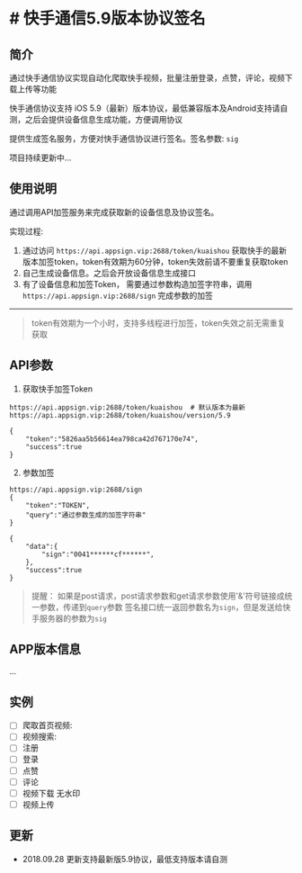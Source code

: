 # # 快手通信5.9版本协议签名

## 简介

通过快手通信协议实现自动化爬取快手视频，批量注册登录，点赞，评论，视频下载上传等功能

快手通信协议支持 iOS 5.9（最新）版本协议，最低兼容版本及Android支持请自测，之后会提供设备信息生成功能，方便调用协议

提供生成签名服务，方便对快手通信协议进行签名。签名参数: `sig`

项目持续更新中...

## 使用说明
通过调用API加签服务来完成获取新的设备信息及协议签名。

实现过程:
1. 通过访问 `https://api.appsign.vip:2688/token/kuaishou` 获取快手的最新版本加签token，token有效期为60分钟，token失效前请不要重复获取token
2. 自己生成设备信息。之后会开放设备信息生成接口
3. 有了设备信息和加签Token， 需要通过参数构造加签字符串，调用 `https://api.appsign.vip:2688/sign` 完成参数的加签

---

> token有效期为一个小时，支持多线程进行加签，token失效之前无需重复获取

## API参数
1. 获取快手加签Token
```
https://api.appsign.vip:2688/token/kuaishou  # 默认版本为最新
https://api.appsign.vip:2688/token/kuaishou/version/5.9
```
```
{
    "token":"5826aa5b56614ea798ca42d767170e74",
    "success":true
}
```

2. 参数加签
```
https://api.appsign.vip:2688/sign
{
    "token":"TOKEN",
    "query":"通过参数生成的加签字符串"
}
```
```
{
    "data":{
        "sign":"0041******cf******",
    },
    "success":true
}
```

> 提醒： 如果是post请求，post请求参数和get请求参数使用'&'符号链接成统一参数，传递到`query`参数
> 签名接口统一返回参数名为`sign`，但是发送给快手服务器的参数为`sig`

## APP版本信息
...

## 实例
* [ ] 爬取首页视频:
* [ ] 视频搜索:
* [ ] 注册 
* [ ] 登录
* [ ] 点赞
* [ ] 评论
* [ ] 视频下载 无水印 
* [ ] 视频上传

## 更新
* 2018.09.28 更新支持最新版5.9协议，最低支持版本请自测
